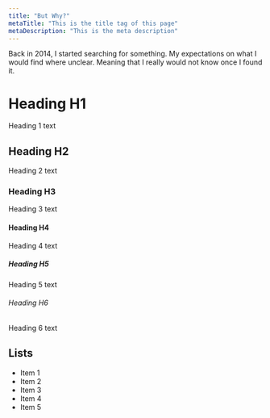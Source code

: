 ```yaml
---
title: "But Why?"
metaTitle: "This is the title tag of this page"
metaDescription: "This is the meta description"
---
```


Back in  2014, I started searching for something.
My expectations on what I would find where unclear.
Meaning that I really would not know once I found it.


# Heading H1
Heading 1 text

## Heading H2
Heading 2 text

### Heading H3
Heading 3 text

#### Heading H4
Heading 4 text

##### Heading H5
Heading 5 text

###### Heading H6
Heading 6 text

## Lists
- Item 1
- Item 2
- Item 3
- Item 4
- Item 5
